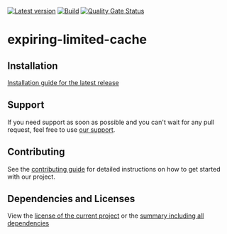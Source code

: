 [![Latest version](https://img.shields.io/maven-central/v/software.xdev/expiring-limited-cache?logo=apache%20maven)](https://mvnrepository.com/artifact/software.xdev/expiring-limited-cache)
[![Build](https://img.shields.io/github/actions/workflow/status/xdev-software/expiring-limited-cache/checkBuild.yml?branch=develop)](https://github.com/xdev-software/expiring-limited-cache/actions/workflows/checkBuild.yml?query=branch%3Adevelop)
[![Quality Gate Status](https://sonarcloud.io/api/project_badges/measure?project=xdev-software_expiring-limited-cache&metric=alert_status)](https://sonarcloud.io/dashboard?id=xdev-software_expiring-limited-cache)

# expiring-limited-cache


## Installation
[Installation guide for the latest release](https://github.com/xdev-software/expiring-limited-cache/releases/latest#Installation)

## Support
If you need support as soon as possible and you can't wait for any pull request, feel free to use [our support](https://xdev.software/en/services/support).

## Contributing
See the [contributing guide](./CONTRIBUTING.md) for detailed instructions on how to get started with our project.

## Dependencies and Licenses
View the [license of the current project](LICENSE) or the [summary including all dependencies](https://xdev-software.github.io/expiring-limited-cache/dependencies)
